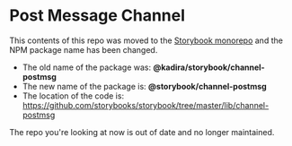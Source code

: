 # Post Message Channel

This contents of this repo was moved to the [Storybook monorepo](https://github.com/storybooks/storybook/) and the NPM package name has been changed.

- The old name of the package was: **@kadira/storybook/channel-postmsg**
- The new name of the package is: **@storybook/channel-postmsg**
- The location of the code is: https://github.com/storybooks/storybook/tree/master/lib/channel-postmsg

The repo you're looking at now is out of date and no longer maintained.
